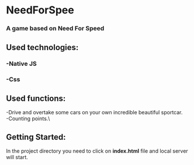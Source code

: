 # NeedForSpee
### A game based on Need For Speed 
## Used technologies:
### -Native JS
### -Css

## Used functions:
-Drive and overtake some cars on your own incredible beautiful sportcar.\
-Counting points.\


## Getting Started:
In the project directory you need to click on **index.html** file and local server will start.
